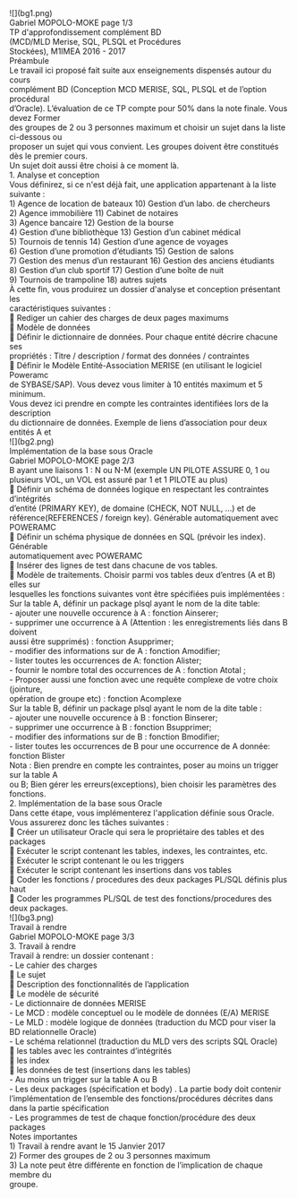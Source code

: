<div id="page-container">

<div id="pf1" class="pf w0 h0" data-page-no="1">

<div class="pc pc1 w0 h0">![](bg1.png)

<div class="c x1 y1 w2 h0">

<div class="t m0 x2 h2 y2 ff1 fs0 fc0 sc0 ls0 ws0">Gabriel M<span class="fs1">OPOL<span class="_ _0"></span>O<span class="fs0">-M</span>OKE <span class="fs0"><span class="_ _1"></span><span class="_ _2"></span>page <span class="fs2">1</span>/<span class="fs2">3</span></span></span></div>

<div class="t m0 x3 h3 y4 ff1 fs3 fc0 sc0 ls0 ws0">TP d'approfond<span class="_ _3"></span>issem<span class="_ _0"></span>ent complém<span class="_ _0"></span>ent BD</div>

<div class="t m0 x4 h4 y5 ff2 fs3 fc0 sc0 ls0 ws0">(MCD/MLD Merise, <span class="ls1">SQL</span>, PLSQL et Procédures</div>

<div class="t m0 x5 h4 y6 ff2 fs3 fc0 sc0 ls0 ws0">Stockées), M1IMEA <span class="ls1">201</span>6 - <span class="ls1">201</span>7<span class="_ _3"></span></div>

<div class="t m0 x2 h5 y7 ff1 fs4 fc0 sc0 ls0 ws0">Préambule</div>

<div class="t m0 x6 h2 y8 ff1 fs0 fc0 sc0 ls0 ws0">L<span class="_ _0"></span>e <span class="_ _4"></span>travail <span class="_ _4"></span>ici <span class="_ _4"></span>proposé <span class="_ _4"></span>fait <span class="_ _4"></span>suite <span class="_ _5"></span>aux <span class="_ _4"></span>enseignements <span class="_ _5"></span>dispensés <span class="_ _4"></span>autour <span class="_ _4"></span>du <span class="_ _4"></span>cours</div>

<div class="t m0 x2 h2 y9 ff1 fs0 fc0 sc0 ls0 ws0">complément <span class="_ _6"></span>BD <span class="_ _6"></span>(Conception <span class="_ _7"></span>MCD <span class="_ _7"></span>MERISE, <span class="_ _6"></span><span class="ff2">SQL<span class="ff3">, <span class="_ _6"></span>PLSQL <span class="_ _6"></span>et <span class="_ _7"></span>de <span class="_ _6"></span>l’o</span>ption <span class="_ _6"></span>procédural</span></div>

<div class="t m0 x2 h2 ya ff3 fs0 fc0 sc0 ls0 ws0">d’Oracle<span class="ff2">)<span class="_ _0"></span><span class="ff1">. <span class="_ _8"></span><span class="ff4">L<span class="_ _0"></span>’évaluation <span class="_ _8"></span>de <span class="_ _8"></span>ce <span class="_ _8"></span>TP <span class="ff1"><span class="_ _8"></span>compte<span class="_ _0"></span> <span class="_ _8"></span>pour <span class="_ _8"></span>50%<span class="_ _0"></span> <span class="_ _8"></span>dans <span class="_ _9"></span>la <span class="_ _9"></span>note <span class="_ _8"></span>finale. <span class="_ _9"></span>Vous <span class="_ _8"></span>devez <span class="_ _8"></span>Former</span></span></span></span></div>

<div class="t m0 x2 h2 yb ff1 fs0 fc0 sc0 ls0 ws0">des <span class="_ _a"></span>groupes <span class="_ _a"></span>de <span class="_ _a"></span>2 <span class="_ _a"></span>ou <span class="_ _a"></span>3 <span class="_ _a"></span>personnes <span class="_ _b"></span>maximum <span class="_ _a"></span>et <span class="_ _a"></span>choisir <span class="_ _b"></span>un <span class="_ _a"></span>sujet <span class="_ _a"></span>dans <span class="_ _a"></span>la <span class="_ _b"></span>liste <span class="_ _a"></span>ci-dessous <span class="_ _a"></span>ou</div>

<div class="t m0 x2 h2 yc ff1 fs0 fc0 sc0 ls0 ws0">proposer <span class="_ _3"></span>un <span class="_ _3"></span>sujet <span class="_ _c"></span>qui <span class="_ _3"></span>vous <span class="_ _3"></span>convient. <span class="_ _3"></span>Les groupes <span class="_ _3"></span>doivent <span class="_ _3"></span>être <span class="_ _3"></span>constitués <span class="_ _3"></span>dès <span class="_ _3"></span>le <span class="_ _c"></span>premier cours.</div>

<div class="t m0 x2 h2 yd ff1 fs0 fc0 sc0 ls0 ws0">Un sujet doit aussi être choisi à ce mome<span class="_ _0"></span>nt là.</div>

<div class="t m0 x2 h5 ye ff1 fs4 fc0 sc0 ls0 ws0">1. <span class="ff5"><span class="_ _d"></span></span>Analy<span class="_ _3"></span>se et concept<span class="_ _3"></span>ion</div>

<div class="t m0 x6 h2 yf ff1 fs0 fc0 sc0 ls0 ws0">Vous définirez, si ce n'<span class="_ _0"></span>est déjà fait, une applica<span class="_ _0"></span>tion appartenant à la<span class="_ _0"></span> liste suivante :</div>

<div class="t m0 x6 h2 y10 ff1 fs0 fc0 sc0 ls0 ws0">1) Agenc<span class="_ _0"></span>e de location de ba<span class="_ _0"></span>teaux <span class="_ _e"></span><span class="_ _f"></span><span class="ff4">10) Gestion d’un labo. de che<span class="_ _0"></span>rc<span class="ff1">heurs</span></span></div>

<div class="t m0 x6 h2 y11 ff1 fs0 fc0 sc0 ls0 ws0">2) Agenc<span class="_ _0"></span>e immobilière <span class="_ _10"></span><span class="_ _f"></span><span class="_ _f"></span>11) Cabinet de notaires</div>

<div class="t m0 x6 h2 y12 ff1 fs0 fc0 sc0 ls0 ws0">3) Agenc<span class="_ _0"></span>e bancaire<span class="_ _0"></span> <span class="_ _11"></span><span class="_ _f"></span><span class="_ _f"></span><span class="_ _f"></span>12) Gestion de la bourse</div>

<div class="t m0 x6 h2 y13 ff4 fs0 fc0 sc0 ls0 ws0">4) Gestion d’une bibliothèque <span class="ff1"><span class="_ _a"></span><span class="_ _f"></span><span class="_ _f"></span></span>13) Gestion d’un cabinet médical<span class="ff1"></span></div>

<div class="t m0 x6 h2 y14 ff1 fs0 fc0 sc0 ls0 ws0">5) Tournois de tennis <span class="_ _12"></span><span class="_ _f"></span><span class="_ _f"></span><span class="_ _f"></span><span class="ff4">14) Gestion d’une ag<span class="_ _0"></span>ence de<span class="_ _0"></span> voy<span class="_ _0"></span>ag<span class="_ _0"></span>es<span class="ff1"></span></span></div>

<div class="t m0 x6 h2 y15 ff4 fs0 fc0 sc0 ls0 ws0">6) Gestion d’une promotion d’étudiants <span class="ff1"><span class="_ _13"></span>15) Gestion de salons</span></div>

<div class="t m0 x6 h2 y16 ff4 fs0 fc0 sc0 ls0 ws0">7) Gestion des menus d’un restaur<span class="_ _0"></span>ant <span class="ff1"><span class="_ _14"></span><span class="_ _f"></span>16) Gestion des anciens é<span class="_ _0"></span>tudiants</span></div>

<div class="t m0 x6 h2 y17 ff4 fs0 fc0 sc0 ls0 ws0">8) Gestion d’un club sportif <span class="ff1"><span class="_ _15"></span><span class="_ _f"></span><span class="_ _f"></span></span>17) Gestion d’une boîte de nuit<span class="ff1"></span></div>

<div class="t m0 x6 h2 y18 ff1 fs0 fc0 sc0 ls0 ws0">9) Tournois de trampoline <span class="_ _16"></span><span class="_ _f"></span><span class="_ _f"></span>18) autres sujets</div>

<div class="t m0 x6 h2 y1a ff1 fs0 fc0 sc0 ls0 ws0">À <span class="_ _17"></span>cette <span class="_ _17"></span>fin, <span class="_ _17"></span>vous <span class="_ _17"></span>produirez <span class="_ _17"></span>un <span class="_ _17"></span>dossier <span class="_ _17"></span>d'analy<span class="_ _14"></span>se <span class="_ _17"></span>et <span class="_ _17"></span>conception <span class="_ _4"></span>présentant <span class="_ _17"></span>les</div>

<div class="t m0 x2 h2 y1b ff1 fs0 fc0 sc0 ls0 ws0">caractér<span class="_ _0"></span>istiques suivantes :</div>

<div class="t m0 x6 h2 y1c ff6 fs0 fc0 sc0 ls0 ws0"> <span class="ff5"><span class="_ _4"></span><span class="ff1">Rediger un c<span class="_ _0"></span>ahier des cha<span class="_ _0"></span>rges de de<span class="_ _0"></span>ux pages maximums</span></span></div>

<div class="t m0 x6 h2 y1d ff6 fs0 fc0 sc0 ls0 ws0"> <span class="ff5"><span class="_ _4"></span><span class="ff1">Modèle de données</span></span></div>

<div class="t m0 x7 h2 y1e ff6 fs0 fc0 sc0 ls0 ws0"> <span class="ff5"><span class="_ _5"></span><span class="ff1">Définir <span class="_ _7"></span>le <span class="_ _7"></span>dictionnaire <span class="_ _6"></span>de <span class="_ _7"></span>données. <span class="_ _6"></span>Pour <span class="_ _6"></span>chaque <span class="_ _7"></span>entité <span class="_ _6"></span>décrire <span class="_ _7"></span>chacune<span class="_ _0"></span> <span class="_ _7"></span>ses</span></span></div>

<div class="t m0 x8 h2 y1f ff1 fs0 fc0 sc0 ls0 ws0">propriétés : Titre / description / format des donnée<span class="_ _0"></span>s / contraintes</div>

<div class="t m0 x7 h2 y20 ff6 fs0 fc0 sc0 ls0 ws0"> <span class="ff5"><span class="_ _5"></span><span class="ff1">Définir <span class="_ _c"></span>le <span class="_ _9"></span>Modèle <span class="_ _9"></span>Entité-Association <span class="_ _9"></span>MER<span class="_ _3"></span>I<span class="_ _0"></span>SE <span class="_ _c"></span>(en <span class="_ _9"></span>utilisant <span class="_ _9"></span>le <span class="_ _9"></span>logiciel <span class="_ _c"></span>P<span class="_ _3"></span>oweramc</span></span></div>

<div class="t m0 x8 h2 y21 ff1 fs0 fc0 sc0 ls0 ws0">de SYBASE/SAP). Vous <span class="_ _3"></span>devez vous limi<span class="_ _3"></span>ter à 10 <span class="_ _3"></span>entités maximum<span class="_ _3"></span> et 5 <span class="_ _3"></span>minimum.</div>

<div class="t m0 x8 h2 y22 ff1 fs0 fc0 sc0 ls0 ws0">Vous <span class="_ _3"></span>devez <span class="_ _c"></span>ici <span class="_ _3"></span>prendre <span class="_ _3"></span>en <span class="_ _c"></span>compte <span class="_ _3"></span>les <span class="_ _c"></span>contraintes <span class="_ _3"></span>identifiées <span class="_ _3"></span>lors <span class="_ _c"></span>de <span class="_ _3"></span>la <span class="_ _3"></span>des<span class="_ _3"></span>cription</div>

<div class="t m0 x8 h2 y23 ff4 fs0 fc0 sc0 ls0 ws0">du <span class="_ _3"></span>dictionnaire <span class="_ _3"></span>de <span class="_ _3"></span>données. <span class="_ _3"></span>Exemple <span class="_ _3"></span>de <span class="_ _3"></span>liens <span class="_ _3"></span>d’association <span class="_ _3"></span>pour <span class="_ _c"></span><span class="ff1">deux <span class="_ _3"></span>entités <span class="_ _3"></span>A <span class="_ _3"></span>et</span></div>

</div>

</div>

</div>

<div id="pf2" class="pf w0 h0" data-page-no="2">

<div class="pc pc2 w0 h0">![](bg2.png)

<div class="c x1 y1 w2 h0">

<div class="t m0 xa h2 y24 ff1 fs0 fc0 sc0 ls0 ws0">I<span class="_ _0"></span>mplémentation de la base sous Ora<span class="_ _0"></span>cle</div>

<div class="t m0 x2 h2 y2 ff1 fs0 fc0 sc0 ls0 ws0">Gabriel M<span class="fs1">OPOL<span class="_ _0"></span>O<span class="fs0">-M</span>OKE <span class="fs0"><span class="_ _1"></span><span class="_ _2"></span>page <span class="fs2">2</span>/<span class="fs2">3</span></span></span></div>

<div class="t m0 x8 h2 y25 ff1 fs0 fc0 sc0 ls0 ws0">B <span class="_ _18"></span>ay<span class="_ _14"></span>ant <span class="_ _18"></span>une <span class="_ _18"></span>liaisons <span class="_ _18"></span>1 : <span class="_ _18"></span>N <span class="_ _18"></span>ou <span class="_ _18"></span>N-<span class="ls2">M <span class="_ _d"></span></span>(exemple <span class="_ _18"></span>UN <span class="_ _18"></span>PIL<span class="_ _14"></span>OTE <span class="_ _18"></span>ASSURE <span class="_ _18"></span>0, <span class="_ _18"></span>1 <span class="_ _18"></span>ou</div>

<div class="t m0 x8 h2 y26 ff1 fs0 fc0 sc0 ls0 ws0">plusieurs VOL<span class="_ _0"></span>, un VOL<span class="_ _0"></span> est assuré par 1 e<span class="_ _0"></span>t 1 PI<span class="_ _0"></span>L<span class="_ _0"></span>OTE au plus)</div>

<div class="t m0 x7 h2 y27 ff6 fs0 fc0 sc0 ls0 ws0"> <span class="ff5"><span class="_ _5"></span><span class="ff1">Définir <span class="_ _b"></span>un <span class="_ _b"></span>schéma <span class="_ _b"></span>de <span class="_ _b"></span>données <span class="_ _b"></span>logique <span class="_ _b"></span>en <span class="_ _a"></span>respectant <span class="_ _b"></span><span class="ff4">les <span class="_ _b"></span>contraintes <span class="_ _b"></span>d’intégrités</span></span></span></div>

<div class="t m0 x8 h7 y28 ff4 fs0 fc0 sc0 ls0 ws0">d’entité <span class="_ _6"></span>(PRIMARY <span class="_ _6"></span>KEY), <span class="_ _6"></span>de <span class="_ _19"></span>domaine <span class="_ _6"></span>(CHECK, <span class="_ _19"></span>NOT <span class="_ _6"></span>NULL<span class="_ _14"></span>, <span class="_ _19"></span>…) <span class="_ _6"></span>et <span class="_ _6"></span>de</div>

<div class="t m0 x8 h2 y29 ff1 fs0 fc0 sc0 ls0 ws0">référe<span class="_ _0"></span>nce(REFERENCES <span class="_ _1a"></span>/ <span class="_ _1a"></span>foreign <span class="_ _1a"></span>key<span class="_ _14"></span>). <span class="_ _1b"></span>Générable <span class="_ _1a"></span>automatiquement <span class="_ _1c"></span>avec</div>

<div class="t m0 x8 h2 y2a ff1 fs0 fc0 sc0 ls0 ws0">POWERAMC</div>

<div class="t m0 x7 h2 y2b ff6 fs0 fc0 sc0 ls0 ws0"> <span class="ff5"><span class="_ _5"></span><span class="ff1">Définir <span class="_ _b"></span>un <span class="_ _b"></span>schéma <span class="_ _b"></span>phy<span class="_ _14"></span>sique <span class="_ _a"></span>de <span class="_ _b"></span>données <span class="_ _b"></span>en <span class="_ _a"></span>SQL <span class="_ _b"></span>(pré<span class="_ _0"></span>voir <span class="_ _b"></span>les <span class="_ _b"></span>index<span class="_ _3"></span>). <span class="_ _b"></span>Générable</span></span></div>

<div class="t m0 x8 h2 y2c ff1 fs0 fc0 sc0 ls0 ws0">automatiquement avec POWERAMC</div>

<div class="t m0 x7 h2 y2d ff6 fs0 fc0 sc0 ls0 ws0"> <span class="ff5"><span class="_ _5"></span><span class="ff1">I<span class="_ _14"></span>nsérer des lignes de test dans cha<span class="_ _0"></span>cune de vos tables.</span></span></div>

<div class="t m0 x6 h2 y2f ff6 fs0 fc0 sc0 ls0 ws0"> <span class="ff5"><span class="_ _4"></span><span class="ff4">Modèle <span class="_ _a"></span>de <span class="_ _d"></span>traitements. <span class="_ _a"></span>C<span class="_ _3"></span>hoisir <span class="_ _a"></span>parmi <span class="_ _a"></span>vos <span class="_ _d"></span>tables <span class="_ _d"></span>deux <span class="_ _a"></span>d’entre<span class="_ _3"></span><span class="ff1">s <span class="_ _a"></span>(A <span class="_ _d"></span>et <span class="_ _a"></span>B) <span class="_ _a"></span>elles <span class="_ _d"></span>sur</span></span></span></div>

<div class="t m0 x7 h2 y30 ff1 fs0 fc0 sc0 ls0 ws0">lesquelles les fonctions suivantes vont être spé<span class="_ _0"></span>cifiées puis implémentées :</div>

<div class="t m0 x6 h2 y31 ff1 fs0 fc0 sc0 ls0 ws0">Sur la tab<span class="ls3">le</span> A, définir un pa<span class="_ _0"></span>ckage<span class="_ _0"></span> plsql ay<span class="_ _14"></span>ant le nom de la dite table:</div>

<div class="t m0 x2 h2 y32 ff1 fs0 fc0 sc0 ls0 ws0"><span class="_ _f"></span>- ajouter une nouve<span class="_ _0"></span>lle occurence<span class="_ _0"></span> à A : fonction <span class="ff2">Ainserer</span>;</div>

<div class="t m0 xb h2 y33 ff1 fs0 fc0 sc0 ls0 ws0">- <span class="_ _9"></span>supprimer <span class="_ _9"></span>une <span class="_ _c"></span>occurrence <span class="_ _c"></span>à <span class="_ _9"></span><span class="_ _9"></span>A <span class="_ _c"></span><span class="_ _9"></span>(Attention <span class="_ _9"></span>: <span class="_ _c"></span>les <span class="_ _9"></span>enregistrements <span class="_ _c"></span>liés <span class="_ _9"></span>dans <span class="_ _9"></span>B <span class="_ _c"></span>doivent</div>

<div class="t m0 xb h2 y34 ff1 fs0 fc0 sc0 ls0 ws0">aussi être supprimés) : fonction <span class="ff2">Asupprimer</span>;</div>

<div class="t m0 x2 h2 y35 ff1 fs0 fc0 sc0 ls0 ws0"><span class="_ _f"></span>- modifier des informations sur de A : f<span class="_ _0"></span>onction <span class="ff2">Amodifier</span>;</div>

<div class="t m0 x2 h2 y36 ff1 fs0 fc0 sc0 ls0 ws0"><span class="_ _f"></span>- lister toutes les occurr<span class="_ _0"></span>ences de A: fonc<span class="_ _0"></span>tion A<span class="ff2">lister</span>;</div>

<div class="t m0 x2 h2 y37 ff1 fs0 fc0 sc0 ls0 ws0"><span class="_ _f"></span>- fournir le nombre total des oc<span class="_ _0"></span>currenc<span class="_ _0"></span>es de A : fonction <span class="ff2">Atotal</span> <span class="ls3">;</span></div>

<div class="t m0 xb h2 y38 ff1 fs0 fc0 sc0 ls0 ws0">- <span class="_ _d"></span>Proposer <span class="_ _a"></span>aussi <span class="_ _d"></span>une <span class="_ _d"></span>fonction <span class="_ _d"></span>avec <span class="_ _d"></span>une <span class="_ _a"></span>requête <span class="_ _a"></span>complexe <span class="_ _d"></span>de <span class="_ _a"></span>votre <span class="_ _a"></span>choix<span class="_ _3"></span> <span class="_ _a"></span>(j<span class="_ _3"></span>ointure,</div>

<div class="t m0 xb h2 y39 ff1 fs0 fc0 sc0 ls0 ws0">opération de g<span class="_ _0"></span>roupe etc) : fonction Ac<span class="_ _0"></span>omplexe<span class="ff2"></span></div>

<div class="t m0 x6 h2 y3b ff1 fs0 fc0 sc0 ls0 ws0">Sur la table B, définir un pa<span class="_ _0"></span>ckage<span class="_ _0"></span> plsql ay<span class="_ _14"></span>ant le nom de la dite table :</div>

<div class="t m0 x2 h2 y3c ff1 fs0 fc0 sc0 ls0 ws0"><span class="_ _f"></span>- ajouter une nouve<span class="_ _0"></span>lle occurence<span class="_ _0"></span> à B : fonction <span class="ff2">Binserer</span>;</div>

<div class="t m0 xb h2 y3d ff1 fs0 fc0 sc0 ls0 ws0">- supprimer une occurr<span class="_ _0"></span>ence à<span class="_ _0"></span> B : fonction <span class="ff2">Bsupprimer</span>;</div>

<div class="t m0 x2 h2 y3e ff1 fs0 fc0 sc0 ls0 ws0"><span class="_ _f"></span>- modifier des informations sur de B<span class="_ _0"></span> : fonction <span class="ff2">Bmodifier</span>;</div>

<div class="t m0 x2 h2 y3f ff1 fs0 fc0 sc0 ls0 ws0"><span class="_ _f"></span>- lister toutes les occurr<span class="_ _0"></span>ences de B<span class="_ _0"></span> pour une occurrenc<span class="_ _0"></span>e de A donnée: fonc<span class="_ _0"></span>tion B<span class="ff2">lister</span></div>

<div class="t m0 xb h2 y41 ff1 fs0 fc0 sc0 ls0 ws0">Nota : <span class="_ _3"></span>Bien prendre en <span class="_ _3"></span>compte <span class="_ _3"></span>les contraintes, <span class="_ _3"></span>poser <span class="_ _3"></span>au moins <span class="_ _3"></span>un <span class="_ _3"></span>trigger sur <span class="_ _3"></span>la table <span class="_ _3"></span><span class="ls4">A</span></div>

<div class="t m0 xb h2 y42 ff1 fs0 fc0 sc0 ls0 ws0">ou B<span class="ls3">;</span> Bien g<span class="_ _0"></span>érer le<span class="_ _0"></span>s erreurs(e<span class="_ _0"></span>xceptions), bien choisir les paramètres de<span class="_ _0"></span>s fonctions.</div>

<div class="t m0 x2 h5 y43 ff1 fs4 fc0 sc0 ls0 ws0">2. <span class="ff5"><span class="_ _d"></span></span>Implémentation de la<span class="_ _3"></span> base sous Oracle<span class="_ _3"></span></div>

<div class="t m0 x6 h2 y44 ff1 fs0 fc0 sc0 ls0 ws0">Dans cette étape<span class="_ _0"></span>, vous implémenterez l'applic<span class="_ _0"></span>ation définie sous Orac<span class="ls3">le</span><span class="ff7">.</span></div>

<div class="t m0 x6 h2 y45 ff1 fs0 fc0 sc0 ls0 ws0">Vous assurerez donc les tâc<span class="_ _0"></span>hes suivantes :</div>

<div class="t m0 x6 h2 y46 ff6 fs0 fc0 sc0 ls0 ws0"> <span class="ff5"><span class="_ _4"></span><span class="ff1">Créer un utilisateur Or<span class="_ _0"></span>acle qui sera le pr<span class="_ _0"></span>opriétaire des tables et des pa<span class="_ _0"></span>ckage<span class="_ _0"></span>s</span></span></div>

<div class="t m0 x6 h2 y47 ff6 fs0 fc0 sc0 ls0 ws0"> <span class="ff5"><span class="_ _4"></span><span class="ff1">Exécuter le script contena<span class="_ _0"></span>nt les tables, indexes, les contraintes, etc.</span></span></div>

<div class="t m0 x6 h2 y48 ff6 fs0 fc0 sc0 ls0 ws0"> <span class="ff5"><span class="_ _4"></span><span class="ff1">Exécuter le script contena<span class="_ _0"></span>nt le ou les trigg<span class="_ _0"></span>ers</span></span></div>

<div class="t m0 x6 h2 y49 ff6 fs0 fc0 sc0 ls0 ws0"> <span class="ff5"><span class="_ _15"></span><span class="ff1">Exécuter<span class="_ _0"></span> le script contenant les insertions dans vos table<span class="_ _0"></span>s</span></span></div>

<div class="t m0 x6 h2 y4a ff6 fs0 fc0 sc0 ls0 ws0"> <span class="ff5"><span class="_ _15"></span><span class="ff1">Code<span class="_ _0"></span>r les fonctions / procedures de<span class="_ _0"></span>s deux packages PL<span class="_ _14"></span>/SQL définis plus haut</span></span></div>

<div class="t m0 x6 h2 y4b ff6 fs0 fc0 sc0 ls0 ws0"> <span class="ff5"><span class="_ _15"></span><span class="ff1">Code<span class="_ _0"></span>r les progra<span class="_ _0"></span>mmes PL<span class="_ _0"></span>/SQL de<span class="_ _0"></span> test des fonctions/procedure<span class="_ _0"></span>s des deux packag<span class="_ _0"></span>es.</span></span></div>

</div>

</div>

</div>

<div id="pf3" class="pf w0 h0" data-page-no="3">

<div class="pc pc3 w0 h0">![](bg3.png)

<div class="c x1 y1 w2 h0">

<div class="t m0 xc h2 y24 ff1 fs0 fc0 sc0 ls0 ws0">Travail à rendre<span class="_ _0"></span></div>

<div class="t m0 x2 h2 y2 ff1 fs0 fc0 sc0 ls0 ws0">Gabriel M<span class="fs1">OPOL<span class="_ _0"></span>O<span class="fs0">-M</span>OKE <span class="fs0"><span class="_ _1"></span><span class="_ _2"></span>page <span class="fs2">3</span>/<span class="fs2">3</span></span></span></div>

<div class="t m0 x2 h5 y4c ff1 fs4 fc0 sc0 ls0 ws0">3. <span class="ff5"><span class="_ _d"></span></span>Travail à <span class="_ _3"></span>rendre</div>

<div class="t m0 x6 h2 y4d ff1 fs0 fc0 sc0 ls0 ws0">Travail à rendre<span class="_ _0"></span><span class="ls3">: <span class="ls0">un dossier contenant :</span></span></div>

<div class="t m0 xd h2 y4e ff1 fs0 fc0 sc0 ls0 ws0">- <span class="ff5"><span class="_ _10"></span></span>Le<span class="_ _0"></span> cahier des c<span class="_ _0"></span>harge<span class="_ _0"></span>s</div>

<div class="t m0 xe h2 y4f ff8 fs0 fc0 sc0 ls0 ws0"> <span class="ff5"><span class="_ _15"></span><span class="ff1">L<span class="_ _14"></span>e sujet</span></span></div>

<div class="t m0 xe h2 y50 ff8 fs0 fc0 sc0 ls0 ws0"> <span class="ff5"><span class="_ _15"></span><span class="ff4">De<span class="_ _0"></span>scription des fonctionnalités de l’applica<span class="_ _0"></span>tion<span class="ff1"></span></span></span></div>

<div class="t m0 xe h2 y51 ff8 fs0 fc0 sc0 ls0 ws0"> <span class="ff5"><span class="_ _15"></span><span class="ff1">L<span class="_ _14"></span>e modèle de sécurité</span></span></div>

<div class="t m0 xd h2 y52 ff1 fs0 fc0 sc0 ls0 ws0">- <span class="ff5"><span class="_ _10"></span></span>Le<span class="_ _0"></span> dictionnaire de donnée<span class="_ _0"></span>s MERISE</div>

<div class="t m0 xd h2 y53 ff1 fs0 fc0 sc0 ls0 ws0">- <span class="ff5"><span class="_ _10"></span></span>L<span class="ls5">e</span> MCD <span class="ls3">:</span> modèle conc<span class="_ _0"></span>eptuel ou le modèle de donnée<span class="_ _0"></span>s (E/A) MERI<span class="_ _0"></span>SE</div>

<div class="t m0 xd h2 y54 ff1 fs0 fc0 sc0 ls0 ws0">- <span class="ff5"><span class="_ _10"></span></span>Le<span class="_ _0"></span> <span class="_ _3"></span>MLD : <span class="_ _3"></span>modèle <span class="_ _3"></span>logique <span class="_ _c"></span>de <span class="_ _3"></span>données <span class="_ _3"></span>(traduction <span class="_ _3"></span>du <span class="_ _3"></span>MCD <span class="_ _3"></span>pour <span class="_ _c"></span>viser <span class="_ _3"></span>la</div>

<div class="t m0 xf h2 y55 ff1 fs0 fc0 sc0 ls0 ws0">BD relationnelle Ora<span class="_ _0"></span>cle)</div>

<div class="t m0 xd h2 y56 ff1 fs0 fc0 sc0 ls0 ws0">- <span class="ff5"><span class="_ _10"></span></span>Le<span class="_ _0"></span> schéma relationnel (tra<span class="_ _0"></span>duction du ML<span class="_ _0"></span>D vers des scripts SQL<span class="_ _14"></span> Oracle)</div>

<div class="t m0 xe h2 y57 ff8 fs0 fc0 sc0 ls0 ws0"> <span class="ff5"><span class="_ _15"></span><span class="ff4">les tables a<span class="_ _0"></span>vec les contrainte<span class="_ _0"></span>s d’intégrités<span class="ff1"></span></span></span></div>

<div class="t m0 xe h2 y58 ff8 fs0 fc0 sc0 ls0 ws0"> <span class="ff5"><span class="_ _15"></span><span class="ff1">les index</span></span></div>

<div class="t m0 xe h2 y59 ff8 fs0 fc0 sc0 ls0 ws0"> <span class="ff5"><span class="_ _15"></span><span class="ff1">les donnée<span class="_ _0"></span>s de test (insertions dans les tables)</span></span></div>

<div class="t m0 xd h2 y5a ff1 fs0 fc0 sc0 ls0 ws0">- <span class="ff5"><span class="_ _10"></span></span>Au moins un trigger sur la<span class="_ _0"></span> table A ou B</div>

<div class="t m0 xd h2 yf ff1 fs0 fc0 sc0 ls0 ws0">- <span class="ff5"><span class="_ _10"></span></span>Le<span class="_ _0"></span>s <span class="_ _c"></span>deux <span class="_ _9"></span>packag<span class="_ _0"></span>es <span class="_ _c"></span>(spécification <span class="_ _c"></span>et <span class="_ _c"></span>body) <span class="_ _3"></span>. <span class="_ _9"></span>L<span class="_ _0"></span>a <span class="_ _c"></span>partie <span class="_ _c"></span>body<span class="_ _14"></span> <span class="_ _c"></span>doit<span class="_ _3"></span> <span class="_ _c"></span>contenir</div>

<div class="t m0 xf h2 y5b ff4 fs0 fc0 sc0 ls0 ws0">l’implémentation <span class="ff1"><span class="_ _b"></span>de <span class="_ _b"></span></span>l’ensemble <span class="_ _b"></span>des <span class="_ _b"></span>fonctions<span class="ff1">/procédures <span class="_ _b"></span>décrite<span class="_ _0"></span>s <span class="_ _b"></span>dans</span></div>

<div class="t m0 xf h2 y5c ff1 fs0 fc0 sc0 ls0 ws0">dans la partie spécific<span class="_ _0"></span>ation</div>

<div class="t m0 xd h2 y5d ff1 fs0 fc0 sc0 ls0 ws0">- <span class="ff5"><span class="_ _10"></span></span>Le<span class="_ _0"></span>s <span class="_ _19"></span>programmes <span class="_ _19"></span>de <span class="_ _19"></span>test <span class="_ _5"></span>de <span class="_ _19"></span>chaque <span class="_ _19"></span><span class="_ _19"></span>fonction<span class="_ _3"></span>/procédure <span class="_ _6"></span>des <span class="_ _19"></span>deux</div>

<div class="t m0 xf h2 y5e ff1 fs0 fc0 sc0 ls0 ws0">package<span class="_ _0"></span>s</div>

<div class="t m0 x2 h2 y60 ff1 fs0 fc0 sc0 ls0 ws0">Notes importantes</div>

<div class="t m0 x6 h2 y61 ff1 fs0 fc0 sc0 ls0 ws0">1) <span class="ff5"><span class="_ _19"></span></span>Travail à rendre<span class="_ _0"></span> avant le 15 Janvier 2017</div>

<div class="t m0 x6 h2 y62 ff1 fs0 fc0 sc0 ls0 ws0">2) <span class="ff5"><span class="_ _19"></span></span>Former des g<span class="_ _0"></span>roupes de 2 ou 3 personne<span class="_ _0"></span>s maximum</div>

<div class="t m0 x6 h2 y63 ff1 fs0 fc0 sc0 ls0 ws0">3) <span class="ff5"><span class="_ _19"></span><span class="ff4">La<span class="_ _0"></span> <span class="_ _18"></span>note peut <span class="_ _18"></span>être <span class="_ _18"></span>différente <span class="_ _18"></span>en fonction <span class="_ _d"></span>de <span class="_ _18"></span>l’implication de <span class="_ _18"></span><span class="ff1">chaque <span class="_ _18"></span>membre <span class="_ _18"></span>du</span></span></span></div>

<div class="t m0 x10 h2 y64 ff1 fs0 fc0 sc0 ls0 ws0">groupe.</div>

</div>

</div>

</div>

</div>
